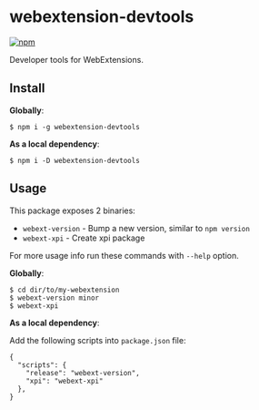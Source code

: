 # webextension-devtools

[![npm](https://img.shields.io/npm/v/webextension-devtools.svg)](https://www.npmjs.com/package/webextension-devtools)

Developer tools for WebExtensions.

## Install

**Globally**:

```
$ npm i -g webextension-devtools
```

**As a local dependency**:

```
$ npm i -D webextension-devtools
```

## Usage

This package exposes 2 binaries:

* `webext-version` - Bump a new version, similar to `npm version`
* `webext-xpi` - Create xpi package

For more usage info run these commands with `--help` option.

**Globally**:

```
$ cd dir/to/my-webextension
$ webext-version minor
$ webext-xpi
```

**As a local dependency**:

Add the following scripts into `package.json` file:

```
{
  "scripts": {
    "release": "webext-version",
    "xpi": "webext-xpi"
  },
}
```

